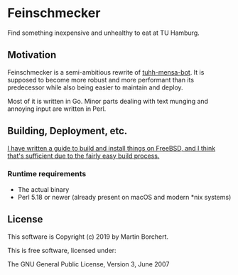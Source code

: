 # Feinschmecker

Find something inexpensive and unhealthy to eat at TU Hamburg.

## Motivation

Feinschmecker is a semi-ambitious rewrite of [tuhh-mensa-bot][tmb].  It
is supposed to become more robust and more performant than its
predecessor while also being easier to maintain and deploy.

Most of it is written in Go. Minor parts dealing with text munging and
annoying input are written in Perl.

[tmb]: https://github.com/nanont/tuhh-mensa-bot

## Building, Deployment, etc.

[I have written a guide to build and install things on FreeBSD, and I
think that's sufficient due to the fairly easy build process.][doc]

[doc]: https://github.com/nanont/feinschmecker/blob/master/contrib/INSTALL-FreeBSD

### Runtime requirements

- The actual binary
- Perl 5.18 or newer (already present on macOS and modern *nix systems)

## License

This software is Copyright (c) 2019 by Martin Borchert.

This is free software, licensed under:

  The GNU General Public License, Version 3, June 2007

